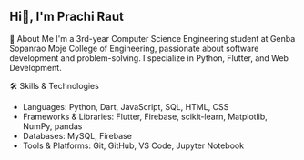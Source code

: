 ## Hi👋, I'm Prachi Raut
🚀 About Me
I'm a 3rd-year Computer Science Engineering student at Genba Sopanrao Moje College of Engineering, passionate about software development and problem-solving. I specialize in Python, Flutter, and Web Development.

🛠️ Skills & Technologies
- Languages: Python, Dart, JavaScript, SQL, HTML, CSS
- Frameworks & Libraries: Flutter, Firebase, scikit-learn, Matplotlib, NumPy, pandas
- Databases: MySQL, Firebase
- Tools & Platforms: Git, GitHub, VS Code, Jupyter Notebook


